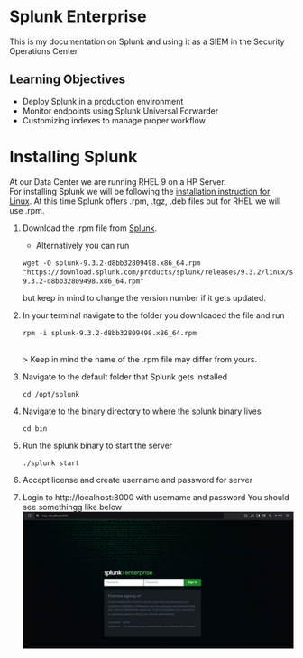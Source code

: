 # Splunk Enterprise
This is my documentation on Splunk and using it as a SIEM in the Security Operations Center

## Learning Objectives
- Deploy Splunk in a production environment
- Monitor endpoints using Splunk Universal Forwarder
- Customizing indexes to manage proper workflow

# Installing Splunk

At our Data Center we are running RHEL 9 on a HP Server.  
For installing Splunk we will be following the [installation instruction for Linux](https://docs.splunk.com/Documentation/Splunk/9.3.2/SearchTutorial/InstallSplunk#Linux_installation_instructions).
At this time Splunk offers .rpm, .tgz, .deb files but for RHEL we will use .rpm.

1. Download the .rpm file from [Splunk](https://www.splunk.com/en_us/download/splunk-enterprise.html). <br>
    - Alternatively you can run <br>
    ```
    wget -O splunk-9.3.2-d8bb32809498.x86_64.rpm "https://download.splunk.com/products/splunk/releases/9.3.2/linux/splunk-9.3.2-d8bb32809498.x86_64.rpm"
    ```
    but keep in mind to change the version number if it gets updated.

2. In your terminal navigate to the folder you downloaded the file and run <br>
    ```
    rpm -i splunk-9.3.2-d8bb32809498.x86_64.rpm
    ``` 
    <br>
    > Keep in mind the name of the .rpm file may differ from yours.

3. Navigate to the default folder that Splunk gets installed <br>
    ```
    cd /opt/splunk
    ```

4. Navigate to the binary directory to where the splunk binary lives
    ```
    cd bin
    ```

5. Run the splunk binary to start the server
    ```
    ./splunk start
    ```

6. Accept license and create username and password for server

7. Login to http://localhost:8000 with username and password
    You should see somethingg like below
    ![alt text](splunk-login.png)
